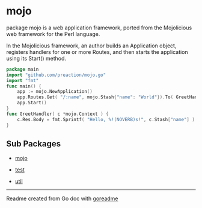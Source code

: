 # mojo

package mojo is a web application framework, ported from the
Mojolicious web framework for the Perl language.

In the Mojolicious framework, an author builds an Application object,
registers handlers for one or more Routes, and then starts the
application using its Start() method.

```go
package main
import "github.com/preaction/mojo.go"
import "fmt"
func main() {
	app := mojo.NewApplication()
	app.Routes.Get( "/:name", mojo.Stash{"name": "World"}).To( GreetHandler )
	app.Start()
}
func GreetHandler( c *mojo.Context ) {
	c.Res.Body = fmt.Sprintf( "Hello, %!(NOVERB)s!", c.Stash["name"] )
}
```

## Sub Packages

* [mojo](./mojo)

* [test](./test)

* [util](./util)

---
Readme created from Go doc with [goreadme](https://github.com/posener/goreadme)
